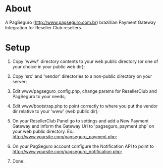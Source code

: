 # About

A PagSeguro (http://www.pagseguro.com.br) brazillian Payment Gateway Integration for Reseller Club resellers.

# Setup

1. Copy 'www/' directory contents to your web public directory (or one of your choice in your public web dir);

2. Copy 'src' and 'vendor' directories to a non-public directory on your server;

3. Edit www/pagseguro_config.php, change params for ResellerClub and PagSeguro to your needs;

4. Edit www/bootstrap.php to point correctly to where you put the vendor dir relative to your 'www' (web public dir);

5. On your ResellerClub Panel go to settings and add a New Payment Gateway and inform the Gateway Url to 'pagseguro_payment.php' on your web public directory. Ex.: http://www.yoursite.com/pagseguro_payment.php;

6. On your PagSeguro account configure the Notification API to point to http://www.yoursite.com/pagseguro_notification.php;

7. Done.